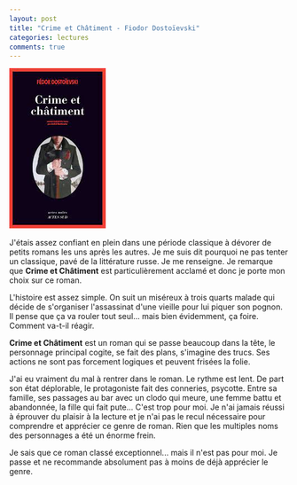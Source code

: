 ```yaml
---
layout: post
title: "Crime et Châtiment - Fiodor Dostoïevski"
categories: lectures
comments: true
---
```


![milady](https://github.com/homeostasie/bouquins/raw/master/_pics/lv/dostoievski_fiodor/cec.jpg)

J'étais assez confiant en plein dans une période classique à dévorer de petits romans les uns après les autres. Je me suis dit pourquoi ne pas tenter un classique, pavé de la littérature russe. Je me renseigne. Je remarque que **Crime et Châtiment** est particulièrement acclamé et donc je porte mon choix sur ce roman.

L'histoire est assez simple. On suit un miséreux à trois quarts malade qui décide de s'organiser l'assassinat d'une vieille pour lui piquer son pognon. Il pense que ça va rouler tout seul... mais bien évidemment, ça foire. Comment va-t-il réagir. 

**Crime et Châtiment** est un roman qui se passe beaucoup dans la tête, le personnage principal cogite, se fait des plans, s'imagine des trucs. Ses actions ne sont pas forcement logiques et peuvent frisées la folie.

J'ai eu vraiment du mal à rentrer dans le roman. Le rythme est lent. De part son état déplorable, le protagoniste fait des conneries, psycotte. Entre sa famille, ses passages au bar avec un clodo qui meure, une femme battu et abandonnée, la fille qui fait pute... C'est trop pour moi. Je n'ai jamais réussi à éprouver du plaisir à la lecture et je n'ai pas le recul nécessaire pour comprendre et apprécier ce genre de roman. Rien que les multiples noms des personnages a été un énorme frein.

Je sais que ce roman classé exceptionnel... mais il n'est pas pour moi. Je passe et ne recommande absolument pas à moins de déjà apprécier le genre. 